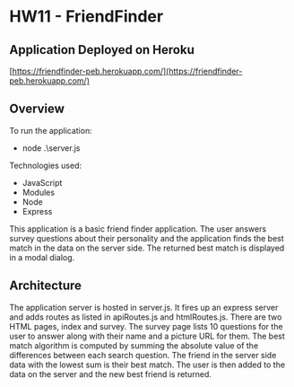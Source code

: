# HW11 - FriendFinder

## Application Deployed on Heroku

[https://friendfinder-peb.herokuapp.com/](https://friendfinder-peb.herokuapp.com/)

## Overview

To run the application:

* node .\server.js

Technologies used: 

* JavaScript
* Modules
* Node
* Express

This application is a basic friend finder application. The user answers survey questions about their personality and the application finds the best match in the data on the server side. The returned best match is displayed in a modal dialog. 

## Architecture

The application server is hosted in server.js. It fires up an express server and adds routes as listed in apiRoutes.js and htmlRoutes.js. There are two HTML pages, index and survey. The survey page lists 10 questions for the user to answer along with their name and a picture URL for them. The best match algorithm is computed by summing the absolute value of the differences between each search question. The friend in the server side data with the lowest sum is their best match. The user is then added to the data on the server and the new best friend is returned. 
